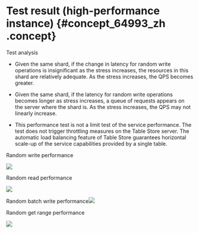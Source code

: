 # Test result \(high-performance instance\) {#concept_64993_zh .concept}

Test analysis

-   Given the same shard, if the change in latency for random write operations is insignificant as the stress increases, the resources in this shard are relatively adequate. As the stress increases, the QPS becomes greater.

-   Given the same shard, if the latency for random write operations becomes longer as stress increases, a queue of requests appears on the server where the shard is. As the stress increases, the QPS may not linearly increase.

-   This performance test is not a limit test of the service performance. The test does not trigger throttling measures on the Table Store server. The automatic load balancing feature of Table Store guarantees horizontal scale-up of the service capabilities provided by a single table.


Random write performance

![](http://static-aliyun-doc.oss-cn-hangzhou.aliyuncs.com/assets/img/20497/153976680012029_en-US.png)

Random read performance

![](http://static-aliyun-doc.oss-cn-hangzhou.aliyuncs.com/assets/img/20497/153976680112030_en-US.png)

Random batch write performance![](http://static-aliyun-doc.oss-cn-hangzhou.aliyuncs.com/assets/img/20497/153976680112031_en-US.png)

Random get range performance

![](http://static-aliyun-doc.oss-cn-hangzhou.aliyuncs.com/assets/img/20497/153976680112032_en-US.png)

